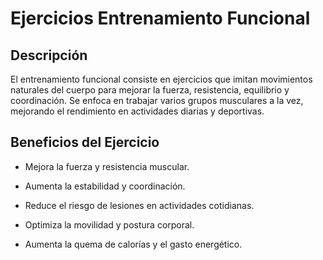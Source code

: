 # Ejercicios Entrenamiento Funcional

## Descripción

El entrenamiento funcional consiste en ejercicios que imitan movimientos naturales del cuerpo para mejorar la fuerza, resistencia, equilibrio y coordinación. Se enfoca en trabajar varios grupos musculares a la vez, mejorando el rendimiento en actividades diarias y deportivas.

## Beneficios del Ejercicio

- Mejora la fuerza y resistencia muscular.

- Aumenta la estabilidad y coordinación.

- Reduce el riesgo de lesiones en actividades cotidianas.

- Optimiza la movilidad y postura corporal.

- Aumenta la quema de calorías y el gasto energético.
